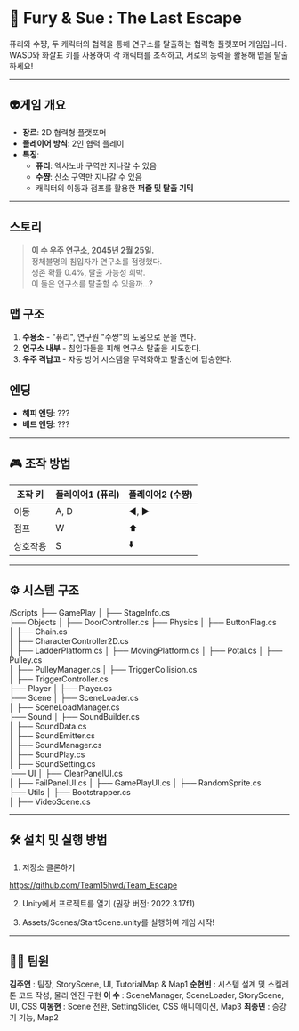 # 🚀 Fury & Sue : The Last Escape

퓨리와 수쨩, 두 캐릭터의 협력을 통해 연구소를 탈출하는 협력형 플랫포머 게임입니다.  
WASD와 화살표 키를 사용하여 각 캐릭터를 조작하고, 서로의 능력을 활용해 맵을 탈출하세요!

---

## 👽**게임 개요**
- **장르**: 2D 협력형 플랫포머
- **플레이어 방식**: 2인 협력 플레이
- **특징**:
  - **퓨리**: 엑사노바 구역만 지나갈 수 있음
  - **수쨩**: 산소 구역만 지나갈 수 있음
  - 캐릭터의 이동과 점프를 활용한 **퍼즐 및 탈출 기믹**

---

## **스토리**
> **이 수 우주 연구소, 2045년 2월 25일.**  
> 정체불명의 침입자가 연구소를 점령했다.  
> 생존 확률 0.4%, 탈출 가능성 희박.  
> 이 둘은 연구소를 탈출할 수 있을까...?

## **맵 구조**
1. **수용소** - "퓨리", 연구원 "수쨩"의 도움으로 문을 연다.
2. **연구소 내부** - 침입자들을 피해 연구소 탈출을 시도한다.
3. **우주 격납고** - 자동 방어 시스템을 무력화하고 탈출선에 탑승한다.

## **엔딩**
- **해피 엔딩**: ???
- **배드 엔딩**: ???

---

## 🎮 **조작 방법**
| 조작 키 | 플레이어1 (퓨리) | 플레이어2 (수쨩) |
|---------|-----------------|-----------------|
| 이동 | A, D | ◀️, ▶️ |
| 점프 | W | ⬆️ |
| 상호작용 | S | ⬇️ |

---

## ⚙ **시스템 구조**
/Scripts
  ├── GamePlay
  │   ├── StageInfo.cs   
  ├── Objects
  │   ├── DoorController.cs
  ├── Physics
  │   ├── ButtonFlag.cs  
  │   ├── Chain.cs           
  │   ├── CharacterController2D.cs          
  │   ├── LadderPlatform.cs 
  │   ├── MovingPlatform.cs 
  │   ├── Potal.cs 
  │   ├── Pulley.cs  
  │   ├── PulleyManager.cs 
  │   ├── TriggerCollision.cs  
  │   ├── TriggerController.cs  
  ├── Player
  │   ├── Player.cs  
  ├── Scene
  │   ├── SceneLoader.cs  
  │   ├── SceneLoadManager.cs  
  ├── Sound
  │   ├── SoundBuilder.cs  
  │   ├── SoundData.cs  
  │   ├── SoundEmitter.cs  
  │   ├── SoundManager.cs  
  │   ├── SoundPlay.cs  
  │   ├── SoundSetting.cs  
  ├── UI
  │   ├── ClearPanelUI.cs  
  │   ├── FailPanelUI.cs 
  │   ├── GamePlayUI.cs 
  │   ├── RandomSprite.cs  
  ├── Utils
  │   ├── Bootstrapper.cs  
  │   ├── VideoScene.cs

---
## 🛠️ **설치 및 실행 방법**

1. 저장소 클론하기

https://github.com/Team15hwd/Team_Escape

2. Unity에서 프로젝트를 열기 (권장 버전: 2022.3.17f1)

3. Assets/Scenes/StartScene.unity를 실행하여 게임 시작!

---

## 🙋‍♀️ **팀원**
**김주연** : 팀장, StoryScene, UI, TutorialMap & Map1
**순현빈** : 시스템 설계 및 스켈레톤 코드 작성, 물리 엔진 구현
**이 수** : SceneManager, SceneLoader, StoryScene, UI, CSS
**이동현** : Scene 전환, SettingSlider, CSS 애니메이션, Map3
**최종민** : 승강기 기능, Map2
